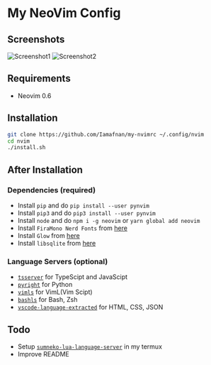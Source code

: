 # My NeoVim Config

## Screenshots

![Screenshot1](https://user-images.githubusercontent.com/80388154/145005893-7d786cb5-886d-44ef-8ebc-983596e03fc6.jpg)
![Screenshot2](https://user-images.githubusercontent.com/80388154/145005854-ca5e58c2-4a5e-4841-9342-ef7655cfcd5e.jpg)

## Requirements 

- Neovim 0.6 

## Installation

```bash
git clone https://github.com/Iamafnan/my-nvimrc ~/.config/nvim
cd nvim
./install.sh
```

## After Installation

### Dependencies (required)
- Install `pip` and do `pip install --user pynvim`
- Install `pip3` and do `pip3 install --user pynvim`
- Install `node` and do `npm i -g neovim` or `yarn global add neovim`
- Install `FiraMono Nerd Fonts` from [here](https://www.nerdfonts.com/font-downloads)
- Install `Glow` from [here](https://github.com/charmbracelet/glow)
- Install `libsqlite` from [here](https://www.sqlite.org/download.html)

### Language Servers (optional)
- [`tsserver`](https://github.com/typescript-language-server/typescript-language-server) for TypeScipt and JavaScipt 
- [`pyright`](https://github.com/microsoft/pyright) for Python
- [`vimls`](https://github.com/iamcco/vim-language-server) for VimL(Vim Scipt)
- [`bashls`](https://github.com/mads-hartmann/bash-language-server) for Bash, Zsh
- [`vscode-language-extracted`](https://github.com/hrsh7th/vscode-langservers-extracted) for HTML, CSS, JSON

## Todo

- Setup [`sumneko-lua-language-server`](https://github.com/sumneko/lua-language-server) in my termux
- Improve README
